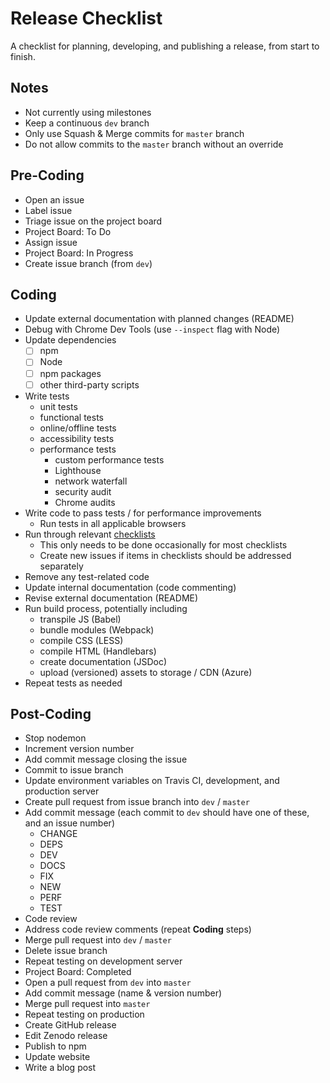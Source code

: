 # Release Checklist

A checklist for planning, developing, and publishing a release, from start to finish.

## Notes
* Not currently using milestones
* Keep a continuous `dev` branch
* Only use Squash & Merge commits for `master` branch
* Do not allow commits to the `master` branch without an override

## Pre-Coding
* Open an issue
* Label issue
* Triage issue on the project board
* Project Board: To Do
* Assign issue
* Project Board: In Progress
* Create issue branch (from `dev`)

## Coding
* Update external documentation with planned changes (README)
* Debug with Chrome Dev Tools (use `--inspect` flag with Node)
* Update dependencies
  - [ ] npm
  - [ ] Node
  - [ ] npm packages
  - [ ] other third-party scripts
* Write tests
  - unit tests
  - functional tests
  - online/offline tests
  - accessibility tests
  - performance tests
    - custom performance tests
    - Lighthouse
    - network waterfall
    - security audit
    - Chrome audits
* Write code to pass tests / for performance improvements
  - Run tests in all applicable browsers
* Run through relevant [checklists][1]
  - This only needs to be done occasionally for most checklists
  - Create new issues if items in checklists should be addressed separately
* Remove any test-related code
* Update internal documentation (code commenting)
* Revise external documentation (README)
* Run build process, potentially including
  - transpile JS (Babel)
  - bundle modules (Webpack)
  - compile CSS (LESS)
  - compile HTML (Handlebars)
  - create documentation (JSDoc)
  - upload (versioned) assets to storage / CDN (Azure)
* Repeat tests as needed

## Post-Coding
* Stop nodemon
* Increment version number
* Add commit message closing the issue
* Commit to issue branch
* Update environment variables on Travis CI, development, and production server
* Create pull request from issue branch into `dev` / `master`
* Add commit message (each commit to `dev` should have one of these, and an issue number)
  - CHANGE
  - DEPS
  - DEV
  - DOCS
  - FIX
  - NEW
  - PERF
  - TEST
* Code review
* Address code review comments (repeat **Coding** steps)
* Merge pull request into `dev` / `master`
* Delete issue branch
* Repeat testing on development server
* Project Board: Completed
* Open a pull request from `dev` into `master`
* Add commit message (name & version number)
* Merge pull request into `master`
* Repeat testing on production
* Create GitHub release
* Edit Zenodo release
* Publish to npm
* Update website
* Write a blog post

[1]: https://github.com/dwhieb/utilities/tree/master/checklists

